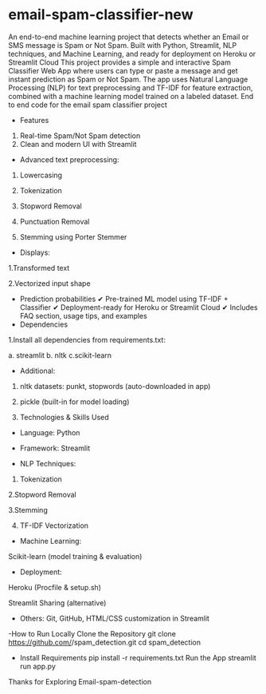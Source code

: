 # email-spam-classifier-new
An end-to-end machine learning project that detects whether an Email or SMS message is Spam or Not Spam.
Built with Python, Streamlit, NLP techniques, and Machine Learning, and ready for deployment on Heroku or Streamlit Cloud
This project provides a simple and interactive Spam Classifier Web App where users can type or paste a message and get instant prediction as Spam or Not Spam. The app uses Natural Language Processing (NLP) for text preprocessing and TF-IDF for feature extraction, combined with a machine learning model trained on a labeled dataset.
End to end code for the email spam classifier project

- Features
1.  Real-time Spam/Not Spam detection
2. Clean and modern UI with Streamlit
   
- Advanced text preprocessing:

1. Lowercasing

2. Tokenization

3. Stopword Removal

4. Punctuation Removal

5. Stemming using Porter Stemmer

- Displays:

1.Transformed text

2.Vectorized input shape

- Prediction probabilities
✔ Pre-trained ML model using TF-IDF + Classifier
✔ Deployment-ready for Heroku or Streamlit Cloud
✔ Includes FAQ section, usage tips, and examples
- Dependencies

1.Install all dependencies from requirements.txt:

a. streamlit
b. nltk
c.scikit-learn
  
- Additional:

1. nltk datasets: punkt, stopwords (auto-downloaded in app)

2. pickle (built-in for model loading)

3. Technologies & Skills Used

- Language: Python

- Framework: Streamlit

- NLP Techniques:

1. Tokenization

2.Stopword Removal

3.Stemming

4. TF-IDF Vectorization

- Machine Learning:

Scikit-learn (model training & evaluation)

- Deployment:

Heroku (Procfile & setup.sh)

Streamlit Sharing (alternative)

- Others: Git, GitHub, HTML/CSS customization in Streamlit
  
-How to Run Locally
 Clone the Repository
 git clone https://github.com/<your-username>/spam_detection.git
 cd spam_detection
- Install Requirements
  pip install -r requirements.txt
  Run the App
  streamlit run app.py

Thanks for Exploring Email-spam-detection

